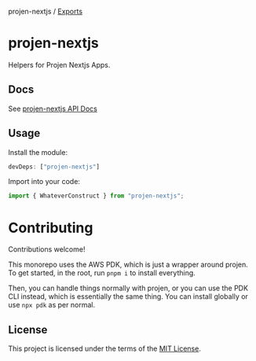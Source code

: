 projen-nextjs / [Exports](modules.md)

# projen-nextjs

Helpers for Projen Nextjs Apps.

## Docs

See [projen-nextjs API Docs](docs/modules.md)

## Usage

Install the module:

```typescript
devDeps: ["projen-nextjs"]
```

Import into your code:

```typescript
import { WhateverConstruct } from "projen-nextjs";
```

# Contributing

Contributions welcome!

This monorepo uses the AWS PDK, which is just a wrapper around projen. To get started, in the root, run `pnpm i` to install everything.

Then, you can handle things normally with projen, or you can use the PDK CLI instead, which is essentially the same thing. You can install globally or use `npx pdk` as per normal.

## License

This project is licensed under the terms of the [MIT License](LICENSE.md).

